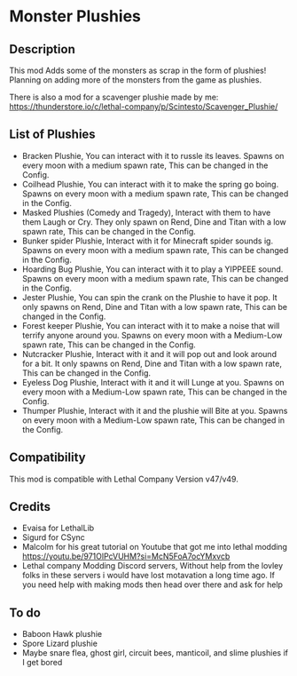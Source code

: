 # Monster Plushies

## Description
This mod Adds some of the monsters as scrap in the form of plushies!
Planning on adding more of the monsters from the game as plushies.

There is also a mod for a scavenger plushie made by me: https://thunderstore.io/c/lethal-company/p/Scintesto/Scavenger_Plushie/

## List of Plushies
-  Bracken Plushie, You can interact with it to russle its leaves. Spawns on every moon with a medium spawn rate, This can be changed in the Config.
-  Coilhead Plushie, You can interact with it to make the spring go boing. Spawns on every moon with a medium spawn rate, This can be changed in the Config.
-  Masked Plushies (Comedy and Tragedy), Interact with them to have them Laugh or Cry. They only spawn on Rend, Dine and Titan with a low spawn rate, This can be changed in the Config.
-  Bunker spider Plushie, Interact with it for Minecraft spider sounds ig. Spawns on every moon with a medium spawn rate, This can be changed in the Config.
-  Hoarding Bug Plushie, You can interact with it to play a YIPPEEE sound. Spawns on every moon with a medium spawn rate, This can be changed in the Config.
-  Jester Plushie, You can spin the crank on the Plushie to have it pop. It only spawns on Rend, Dine and Titan with a low spawn rate, This can be changed in the Config.
-  Forest keeper Plushie, You can interact with it to make a noise that will terrify anyone around you. Spawns on every moon with a Medium-Low spawn rate, This can be changed in the Config.
-  Nutcracker Plushie, Interact with it and it will pop out and look around for a bit. It only spawns on Rend, Dine and Titan with a low spawn rate, This can be changed in the Config.
-  Eyeless Dog Plushie, Interact with it and it will Lunge at you. Spawns on every moon with a Medium-Low spawn rate, This can be changed in the Config.
-  Thumper Plushie, Interact with it and the plushie will Bite at you.  Spawns on every moon with a Medium-Low spawn rate, This can be changed in the Config.


## Compatibility
This mod is compatible with Lethal Company Version v47/v49.

## Credits
- Evaisa for LethalLib
- Sigurd for CSync
- Malcolm for his great tutorial on Youtube that got me into lethal modding https://youtu.be/971OlPcVUHM?si=McN5FoA7ocYMxvcb
- Lethal company Modding Discord servers, Without help from the lovley folks in these servers i would have lost motavation a long time ago. If you need help with making mods then head over there and ask for help

## To do
-  Baboon Hawk plushie
-  Spore Lizard plushie
-  Maybe snare flea, ghost girl, circuit bees, manticoil, and slime plushies if I get bored